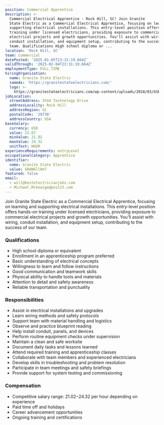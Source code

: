 ```yaml
---
position: Commercial Apprentice
description: >-
  Commercial Electrical Apprentice - Rock Hill, SC! Join Granite
  State Electric as a Commercial Electrical Apprentice, focusing on learning and
  supporting electrical installations. This entry-level position offers hands-on
  training under licensed electricians, providing exposure to commercial
  electrical projects and growth opportunities. You'll assist with wiring,
  conduit installation, and equipment setup, contributing to the success of our
  team. Qualifications High school diploma or ...
location: 'Rock Hill, SC'
team: Commercial
datePosted: '2025-01-05T23:31:19.664Z'
validThrough: '2025-02-04T23:31:19.664Z'
employmentType: FULL_TIME
hiringOrganization:
  name: Granite State Electric
  sameAs: 'https://granitestateelectricians.com/'
  logo: >-
    https://granitestateelectricians.com/wp-content/uploads/2018/03/GSE-2c-Logo-4.jpg
jobLocation:
  streetAddress: 3544 Technology Drive
  addressLocality: Rock Hill
  addressRegion: SC
  postalCode: '29730'
  addressCountry: USA
baseSalary:
  currency: USD
  value: 22.67
  minValue: 21.02
  maxValue: 24.32
  unitText: HOUR
experienceRequirements: entryLevel
occupationalCategory: Apprentice
identifier:
  name: Granite State Electric
  value: GRAN6ll0m7
featured: false
email:
  - will@bestelectricianjobs.com
  - Michael.Mckeaige@pes123.com
---
```




Join Granite State Electric as a Commercial Electrical Apprentice, focusing on learning and supporting electrical installations. This entry-level position offers hands-on training under licensed electricians, providing exposure to commercial electrical projects and growth opportunities. You'll assist with wiring, conduit installation, and equipment setup, contributing to the success of our team.

### Qualifications
- High school diploma or equivalent
- Enrollment in an apprenticeship program preferred
- Basic understanding of electrical concepts
- Willingness to learn and follow instructions
- Good communication and teamwork skills
- Physical ability to handle tools and materials
- Attention to detail and safety awareness
- Reliable transportation and punctuality

### Responsibilities
- Assist in electrical installations and upgrades
- Learn wiring methods and safety protocols
- Support team with material handling and logistics
- Observe and practice blueprint reading
- Help install conduit, panels, and devices
- Perform routine equipment checks under supervision
- Maintain a clean and safe worksite
- Document daily tasks and lessons learned
- Attend required training and apprenticeship classes
- Collaborate with team members and experienced electricians
- Develop skills in troubleshooting and problem resolution
- Participate in team meetings and safety briefings
- Provide support for system testing and commissioning

### Compensation
- Competitive salary range: $21.02-$24.32 per hour depending on experience
- Paid time off and holidays
- Career advancement opportunities
- Ongoing training and certifications